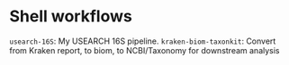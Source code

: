 # Shell workflows

`usearch-16S`: My USEARCH 16S pipeline.
`kraken-biom-taxonkit`: Convert from Kraken report, to biom, to NCBI/Taxonomy for downstream analysis
